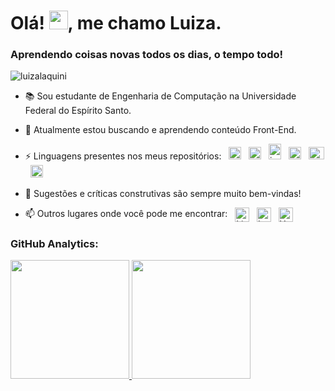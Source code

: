 <!--
**luizalaquini/luizalaquini** is a ✨ _special_ ✨ repository because its `README.md` (this file) appears on your GitHub profile.
-->
<h1>Olá! <img src="https://raw.githubusercontent.com/kaueMarques/kaueMarques/master/hi.gif" width="30px">, me chamo Luiza.</h1>
<h3>Aprendendo coisas novas todos os dias, o tempo todo!</h3>
<p align="left"> <img src="https://komarev.com/ghpvc/?username=luizalaquini&style=flat-square&color=blueviolet" alt="luizalaquini" /> </p>

- 📚 Sou estudante de Engenharia de Computação na Universidade Federal do Espírito Santo.

- 🌱 Atualmente estou buscando e aprendendo conteúdo Front-End.

- ⚡ Linguagens presentes nos meus repositórios: &nbsp; <img src="https://upload.wikimedia.org/wikipedia/commons/thumb/8/80/HTML5_logo_resized.svg/1200px-HTML5_logo_resized.svg.png" height=20 alt="html5"/> &nbsp; <img src="https://upload.wikimedia.org/wikipedia/commons/thumb/d/d5/CSS3_logo_and_wordmark.svg/1200px-CSS3_logo_and_wordmark.svg.png" height=20 alt="css3"/> &nbsp; <img src="https://upload.wikimedia.org/wikipedia/commons/thumb/9/99/Unofficial_JavaScript_logo_2.svg/1024px-Unofficial_JavaScript_logo_2.svg.png" width=20 height=25 alt="javascript"/> &nbsp; <img src="https://upload.wikimedia.org/wikipedia/commons/1/18/C_Programming_Language.svg" height=20 alt="c"/> &nbsp; <img src="https://upload.wikimedia.org/wikipedia/commons/1/18/ISO_C%2B%2B_Logo.svg" width=25 height=20 alt="cpp"/> &nbsp; <img src="https://seeklogo.com/images/J/java-logo-41D4155FC3-seeklogo.com.png" height=20 alt="java"/> 

- 💬 Sugestões e críticas construtivas são sempre muito bem-vindas!

- 📫 Outros lugares onde você pode me encontrar: &nbsp; <a href="https://www.linkedin.com/in/luizalaquini/" target="_blank"><img align="center" src="https://cdn.jsdelivr.net/npm/simple-icons@3.0.1/icons/linkedin.svg" alt="LinkedIn" height="23" width="23" /></a> &nbsp;
<a href="https://www.instagram.com/luizalaquini/" target="_blank"><img align="center" src="https://cdn.jsdelivr.net/npm/simple-icons@3.0.1/icons/instagram.svg" alt="Instagram" height="23" width="23" /></a> &nbsp;
<a href="https://www.youtube.com/c/LuizaLaquini" target="_blank"><img align="center" src="https://cdn.jsdelivr.net/npm/simple-icons@3.0.1/icons/youtube.svg" alt="Youtube" height="23" width="23" /></a>

 ### GitHub Analytics:
        
 <p align="left">
  <a href="https://github.com/luizalaquini">
  <img height="190em" src="https://github-readme-stats.vercel.app/api?username=luizalaquini&layout=compact&show_icons=true&theme=tokyonight&include_all_commits=true&count_private=true"/>
  <img height="190em" src="https://github-readme-stats.vercel.app/api/top-langs/?username=luizalaquini&layout=compact&langs_count=7&theme=tokyonight"/>
  </a>
</p>

<!--
Here are some ideas to get you started:

- 🔭 I’m currently working on ...
- 🌱 I’m currently learning ...
- 👯 I’m looking to collaborate on ...
- 🤔 I’m looking for help with ...
- 💬 Ask me about ...
- 📫 How to reach me: ...
- 😄 Pronouns: ...
- ⚡ Fun fact: ...
-->
